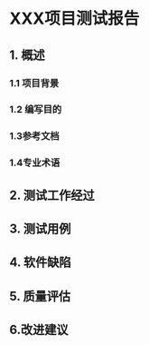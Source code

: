 
 # XXX项目测试报告
## 1. 概述
### 1.1 项目背景


### 1.2 编写目的


### 1.3参考文档


### 1.4专业术语



## 2. 测试工作经过



## 3. 测试用例



## 4. 软件缺陷



## 5. 质量评估



## 6.改进建议
